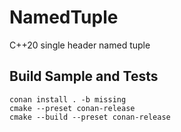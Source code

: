 # NamedTuple
C++20 single header named tuple

## Build Sample and Tests

```shell
conan install . -b missing
cmake --preset conan-release
cmake --build --preset conan-release
```
